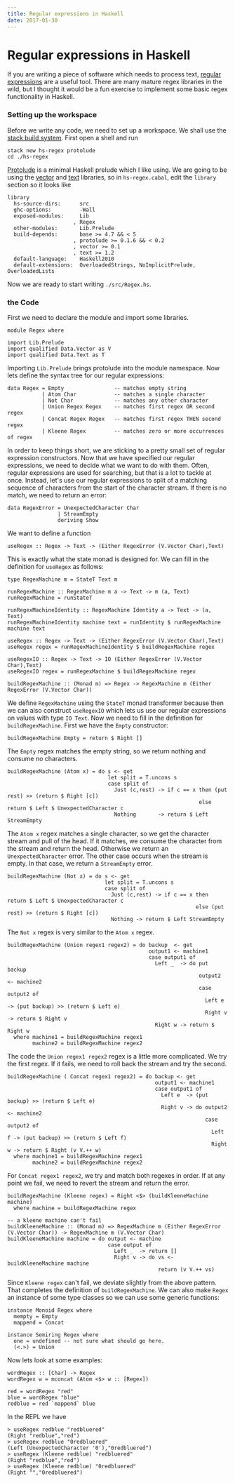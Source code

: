 ```yaml
---
title: Regular expressions in Haskell
date: 2017-01-30
---
```


# Regular expressions in Haskell

If you are writing a piece of software which needs to process text, [regular expressions](https://en.wikipedia.org/wiki/Regular_expression) are a useful tool. There are many mature regex libraries in the wild, but I thought it would be a fun exercise to implement some basic regex functionality in Haskell. 

### Setting up the workspace

Before we write any code, we need to set up a workspace. We shall use the [stack build system](https://docs.haskellstack.org/en/stable/README/). First open a shell and run
```{.bash}
stack new hs-regex protolude
cd ./hs-regex
```
[Protolude](https://github.com/sdiehl/protolude) is a minimal Haskell prelude which I like using. We are going to be using the [vector](https://hackage.haskell.org/package/vector) and [text](https://hackage.haskell.org/package/text) libraries, so in `hs-regex.cabal`, edit the `library` section so it looks like

```
library
  hs-source-dirs:      src
  ghc-options:         -Wall
  exposed-modules:     Lib
                     , Regex
  other-modules:       Lib.Prelude
  build-depends:       base >= 4.7 && < 5
                     , protolude >= 0.1.6 && < 0.2
                     , vector >= 0.1
                     , text >= 1.2
  default-language:    Haskell2010
  default-extensions:  OverloadedStrings, NoImplicitPrelude, OverloadedLists
```
Now we are ready to start writing `./src/Regex.hs`.

### the Code

First we need to declare the module and import some libraries.
```{.haskell}
module Regex where

import Lib.Prelude
import qualified Data.Vector as V
import qualified Data.Text as T
```
Importing `Lib.Prelude` brings protolude into the module namespace. Now lets define the syntax tree for our regular expressions:
```{.haskell}
data Regex = Empty                -- matches empty string
           | Atom Char            -- matches a single character
           | Not Char             -- matches any other character
           | Union Regex Regex    -- matches first regex OR second regex
           | Concat Regex Regex   -- matches first regex THEN second regex
           | Kleene Regex         -- matches zero or more occurrences of regex
```
In order to keep things short, we are sticking to a pretty small set of regular expression constructors. Now that we have specified our regular expressions, we need to decide what we want to do with them. Often, regular expressions are used for searching, but that is a lot to tackle at once. Instead, let\'s use our regular expressions to split of a matching sequence of characters from the start of the character stream. If there is no match, we need to return an error:
```{.haskell}
data RegexError = UnexpectedCharacter Char
                | StreamEmpty
                deriving Show
```
We want to define a function
```{.haskell}
useRegex :: Regex -> Text -> (Either RegexError (V.Vector Char),Text)
```
This is exactly what the state monad is designed for. We can fill in the definition for `useRegex` as follows:
```{.haskell}
type RegexMachine m = StateT Text m

runRegexMachine :: RegexMachine m a -> Text -> m (a, Text)
runRegexMachine = runStateT

runRegexMachineIdentity :: RegexMachine Identity a -> Text -> (a, Text)
runRegexMachineIdentity machine text = runIdentity $ runRegexMachine machine text

useRegex :: Regex -> Text -> (Either RegexError (V.Vector Char),Text)
useRegex regex = runRegexMachineIdentity $ buildRegexMachine regex

useRegexIO :: Regex -> Text -> IO (Either RegexError (V.Vector Char),Text)
useRegexIO regex = runRegexMachine $ buildRegexMachine regex

buildRegexMachine :: (Monad m) => Regex -> RegexMachine m (Either RegexError (V.Vector Char))
```
We define `RegexMachine` using the `StateT` monad transformer because then we can also construct `useRegexIO` which lets us use our regular expressions on values with type `IO Text`. Now we need to fill in the definition for `buildRegexMachine`. First we have the `Empty` constructor:
```{.haskell}
buildRegexMachine Empty = return $ Right []
```
The `Empty` regex matches the empty string, so we return nothing and consume no characters.
```{.haskell}
buildRegexMachine (Atom x) = do s <- get
                                let split = T.uncons s
                                case split of
                                  Just (c,rest) -> if c == x then (put rest) >> (return $ Right [c])
                                                             else return $ Left $ UnexpectedCharacter c
                                  Nothing       -> return $ Left StreamEmpty
```
The `Atom x` regex matches a single character, so we get the character stream and pull of the head. If it matches, we consume the character from the stream and return the head. Otherwise we return an `UnexpectedCharacter` error. The other case occurs when the stream is empty. In that case, we return a `StreamEmpty` error.
```{.haskell}
buildRegexMachine (Not x) = do s <- get
                               let split = T.uncons s
                               case split of
                                 Just (c,rest) -> if c == x then return $ Left $ UnexpectedCharacter c
                                                            else (put rest) >> (return $ Right [c])
                                 Nothing -> return $ Left StreamEmpty

```
The `Not x` regex is very similar to the `Atom x` regex.
```{.haskell}
buildRegexMachine (Union regex1 regex2) = do backup  <- get
                                             output1 <- machine1
                                             case output1 of
                                               Left _  -> do put backup
                                                             output2 <- machine2
                                                             case output2 of
                                                               Left e  -> (put backup) >> (return $ Left e)
                                                               Right v -> return $ Right v
                                               Right w -> return $ Right w
  where machine1 = buildRegexMachine regex1
        machine2 = buildRegexMachine regex2

```
The code the `Union regex1 regex2` regex is a little more complicated. We try the first regex. If it fails, we need to roll back the stream and try the second.
```{.haskell}
buildRegexMachine ( Concat regex1 regex2) = do backup <- get
                                               output1 <- machine1
                                               case output1 of
                                                 Left e  -> (put backup) >> (return $ Left e)
                                                 Right v -> do output2 <- machine2
                                                               case output2 of
                                                                 Left f -> (put backup) >> (return $ Left f)
                                                                 Right w -> return $ Right (v V.++ w)
  where machine1 = buildRegexMachine regex1
        machine2 = buildRegexMachine regex2

```
For `Concat regex1 regex2`, we try and match both regexes in order. If at any point we fail, we need to revert the stream and return the error.
```{.haskell}
buildRegexMachine (Kleene regex) = Right <$> (buildKleeneMachine machine)
  where machine = buildRegexMachine regex

-- a kleene machine can't fail
buildKleeneMachine :: (Monad m) => RegexMachine m (Either RegexError (V.Vector Char)) -> RegexMachine m (V.Vector Char)
buildKleeneMachine machine = do output <- machine
                                case output of
                                  Left _  -> return []
                                  Right v -> do vs <- buildKleeneMachine machine
                                                return (v V.++ vs)
```
Since `Kleene regex` can\'t fail, we deviate slightly from the above pattern. That completes the definition of `buildRegexMachine`. We can also make `Regex` an instance of some type classes so we can use some generic functions:
```{.haskell}
instance Monoid Regex where
  mempty = Empty
  mappend = Concat

instance Semiring Regex where
  one = undefined -- not sure what should go here.
  (<.>) = Union
```
Now lets look at some examples:
```{.haskell}
wordRegex :: [Char] -> Regex
wordRegex w = mconcat (Atom <$> w :: [Regex])

red = wordRegex "red"
blue = wordRegex "blue"
redblue = red `mappend` blue
```
In the REPL we have
```{.haskell}
> useRegex redblue "redbluered"
(Right "redblue","red")
> useRegex redblue "0redbluered"
(Left (UnexpectedCharacter '0'),"0redbluered")
> useRegex (Kleene redblue) "redbluered"
(Right "redblue","red")
> useRegex (Kleene redblue) "0redbluered"
(Right "","0redbluered")
```
